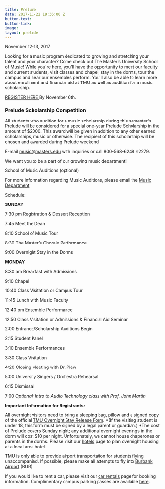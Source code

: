```yaml
---
title: Prelude
date: 2017-11-22 19:36:00 Z
button-text: 
button-link: 
image: 
layout: prelude
---
```


November 12-13, 2017

Looking for a music program dedicated to growing and stretching your talent and your character? Come check out The Master’s University School of Music! While you're here, you'll have the opportunity to meet our faculty and current students, visit classes and chapel, stay in the dorms, tour the campus and hear our ensembles perform. You'll also be able to learn more about enrollment and financial aid at TMU as well as audition for a music scholarship.

[REGISTER HERE ](https://www.formstack.com/forms/?1130716-KK3hEWI7MZ "Register Here")  By November 6th.

### Prelude Scholarship Competition

All students who audition for a music scholarship during this semester's Prelude will be considered for a special one-year Prelude Scholarship in the amount of $2000. This award will be given in addition to any other earned scholarships, music or otherwise. The recipient of this scholarship will be chosen and awarded during Prelude weekend.

E-mail [music@masters.edu](mailto:music@masters.edu) with inquiries or call 800-568-6248 ×2279.

We want you to be a part of our growing music department!

School of Music  Auditions (optional)

For more information regarding Music Auditions, please email the [Music Department](mailto:music@masters.edu)

Schedule:

**SUNDAY**

7:30 pm Registration & Dessert Reception

7:45 Meet the Dean

8:10 School of Music Tour

8:30 The Master’s Chorale Performance

9:00 Overnight Stay in the Dorms

**MONDAY**

8:30 am Breakfast with Admissions

9:10 Chapel

10:40 Class Visitation or Campus Tour

11:45 Lunch with Music Faculty

12:40 pm Ensemble Performance

12:50 Class Visitation or Admissions & Financial Aid Seminar

2:00 Entrance/Scholarship Auditions Begin

2:15 Student Panel

3:10 Ensemble Performances

3:30 Class Visitation

4:20 Closing Meeting with Dr. Plew

5:00 University Singers / Orchestra Rehearsal

6:15 Dismissal

7:00 *Optional: Intro to* *Audio Technology class with Prof. John Martin*

**Important Information for Registrants:**

All overnight visitors need to bring a sleeping bag, pillow and a signed copy of the official [TMU Overnight Stay Release Form](http://www.masters.edu/media/868918/prelude-activity-release-form.pdf "Prelude Activity Release Form"). \*(If the visiting student is under 18, this form must be signed by a legal parent or guardian.) \*The cost of Prelude covers Sunday night; any additional overnight evenings in the dorm will cost $10 per night. Unfortunately, we cannot house chaperones or parents in the dorms. Please visit our [hotels](http://www.masters.edu/hotels) page to plan overnight housing at a local area hotel.

TMU is only able to provide airport transportation for students flying unaccompanied. If possible, please make all attempts to fly into [Burbank Airport](http://www.burbankairport.com/) (BUR).

If you would like to rent a car, please visit our [car rentals](http://www.enterprise.com/car_rental/deeplinkmap.do?bid=002&cust=32J2051) page for booking information. Complimentary campus parking passes are available [here](http://www.masters.edu/media/683327/CVW%20Parking%20Pass.pdf).